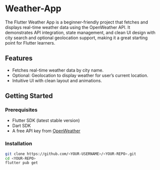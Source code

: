 # Weather-App
The Flutter Weather App is a beginner-friendly project that fetches and displays real-time weather data using the OpenWeather API. It demonstrates API integration, state management, and clean UI design with city search and optional geolocation support, making it a great starting point for Flutter learners.

## Features
- Fetches real-time weather data by city name.
- Optional: Geolocation to display weather for user’s current location.
- Intuitive UI with clean layout and animations.

## Getting Started

### Prerequisites
- Flutter SDK (latest stable version)
- Dart SDK
- A free API key from [OpenWeather](https://openweathermap.org/api)

### Installation
```bash
git clone https://github.com/<YOUR-USERNAME>/<YOUR-REPO>.git
cd <YOUR-REPO>
flutter pub get

